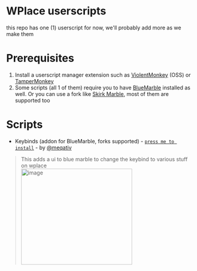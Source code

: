 # WPlace userscripts
this repo has one (1) userscript for now, we'll probably add more as we make them
# Prerequisites
1. Install a userscript manager extension such as [ViolentMonkey](https://violentmonkey.github.io/) (OSS) or [TamperMonkey](https://www.tampermonkey.net/)
2. Some scripts (all 1 of them) require you to have [BlueMarble](https://bluemarble.lol/) installed as well. Or you can use a fork like [Skirk Marble](https://github.com/Seris0/Wplace-BlueMarble), most of them are supported too
# Scripts
- Keybinds (addon for BlueMarble, forks supported) - [`press me to install`](https://raw.githubusercontent.com/gay-coders/wplace-scripts/refs/heads/main/keybinds.user.js) - by [@meqativ](https://github.com/meqativ)
> This adds a ui to blue marble to change the keybind to various stuff on wplace<br/>
> <img width="296" height="256" alt="image" src="https://github.com/user-attachments/assets/d932eeba-e205-41a6-ba5a-1f08e31cde18" />
